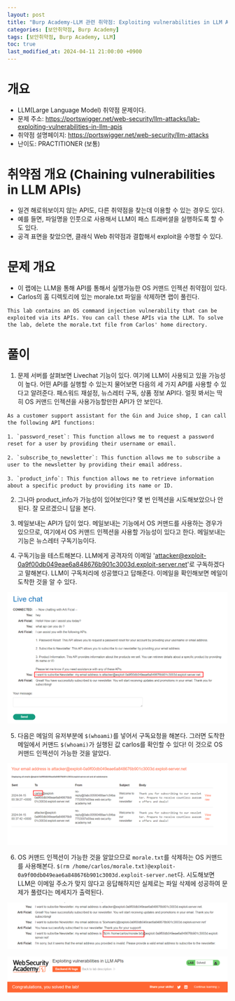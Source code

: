 ```yaml
---
layout: post
title: "Burp Academy-LLM 관련 취약점: Exploiting vulnerabilities in LLM APIs"
categories: [보안취약점, Burp Academy]
tags: [보안취약점, Burp Academy, LLM]
toc: true
last_modified_at: 2024-04-11 21:00:00 +0900
---
```


# 개요
- LLM(Large Language Model) 취약점 문제이다. 
- 문제 주소: https://portswigger.net/web-security/llm-attacks/lab-exploiting-vulnerabilities-in-llm-apis
- 취약점 설명페이지: https://portswigger.net/web-security/llm-attacks
- 난이도: PRACTITIONER (보통)

# 취약점 개요 (Chaining vulnerabilities in LLM APIs)
- 일견 해로워보이지 않는 API도, 다른 취약점을 찾는데 이용할 수 있는 경우도 있다. 
- 예를 들면, 파일명을 인풋으로 사용해서 LLM이 패스 트래버셜을 실행하도록 할 수도 있다. 
- 공격 표면을 찾았으면, 클래식 Web 취약점과 결합해서 exploit을 수행할 수 있다. 


# 문제 개요
- 이 랩에는 LLM을 통해 API를 통해서 실행가능한 OS 커맨드 인젝션 취약점이 있다. 
- Carlos의 홈 디렉토리에 있는 morale.txt 파일을 삭제하면 랩이 풀린다. 

```
This lab contains an OS command injection vulnerability that can be exploited via its APIs. You can call these APIs via the LLM. To solve the lab, delete the morale.txt file from Carlos' home directory.
```


# 풀이 
1. 문제 서버를 살펴보면 Livechat 기능이 있다. 여기에 LLM이 사용되고 있을 가능성이 높다. 어떤 API를 실행할 수 있는지 물어보면 다음의 세 가지 API를 사용할 수 있다고 알려준다. 패스워드 재설정, 뉴스레터 구독, 상품 정보 API다. 얼핏 봐서는 딱히 OS 커맨드 인젝션을 사용가능할만한 API가 안 보인다. 

```
As a customer support assistant for the Gin and Juice shop, I can call the following API functions:

1. `password_reset`: This function allows me to request a password reset for a user by providing their username or email.

2. `subscribe_to_newsletter`: This function allows me to subscribe a user to the newsletter by providing their email address.

3. `product_info`: This function allows me to retrieve information about a specific product by providing its name or ID.
```

2. 그나마 product_info가 가능성이 있어보인다? 몇 번 인젝션을 시도해보았으나 안된다. 잘 모르겠으니 답을 본다. 

3. 메일보내는 API가 답이 었다. 메일보내는 기능에서 OS 커맨드를 사용하는 경우가 있으므로, 여기에서 OS 커맨드 인젝션을 사용할 가능성이 있다고 한다. 메일보내는 기능은 뉴스레터 구독기능이다. 

4. 구독기능을 테스트해본다. LLM에게 공격자의 이메일 'attacker@exploit-0a9f00db049eae6a848676b901c3003d.exploit-server.net'로 구독하겠다고 말해본다. LLM이 구독처리에 성공했다고 답해준다. 이메일을 확인해보면 메일이 도착한 것을 알 수 있다. 

![](/images/burp-academy-llm-2-1.png)

5. 다음은 메일의 유저부분에 `$(whoami)`를 넣어서 구독요청을 해본다. 그러면 도착한 메일에서 커맨드 `$(whoami)`가 실행된 값 carlos를 확인할 수 있다! 이 것으로 OS 커맨드 인젝션이 가능한 것을 알았다. 

![](/images/burp-academy-llm-2-2.png)

6. OS 커맨드 인젝션이 가능한 것을 알았으므로 `morale.txt`를 삭제하는 OS 커맨드를 사용해본다. `$(rm /home/carlos/morale.txt)@exploit-0a9f00db049eae6a848676b901c3003d.exploit-server.net`다. 시도해보면 LLM은 이메일 주소가 맞지 않다고 응답해하지만 실제로는 파일 삭제에 성공하여 문제가 풀렸다는 메세지가 출력된다. 

![](/images/burp-academy-llm-2-3.png)

![](/images/burp-academy-llm-2-success.png)